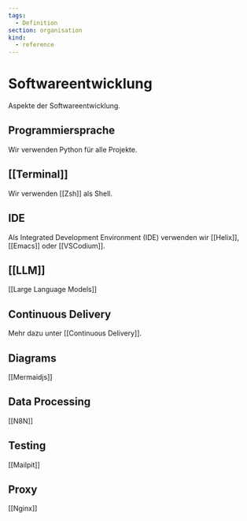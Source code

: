 ```yaml
---
tags:
  - Definition
section: organisation
kind:
  - reference
---
```


# Softwareentwicklung

Aspekte der Softwareentwicklung.

## Programmiersprache

Wir verwenden Python für alle Projekte.

## [[Terminal]]

Wir verwenden [[Zsh]] als Shell.

## IDE

Als Integrated Development Environment (IDE) verwenden wir [[Helix]], [[Emacs]] oder [[VSCodium]].

## [[LLM]]

[[Large Language Models]]

## Continuous Delivery

Mehr dazu unter [[Continuous Delivery]].

## Diagrams

[[Mermaidjs]]

## Data Processing

[[N8N]]

## Testing

[[Mailpit]]

## Proxy

[[Nginx]]
